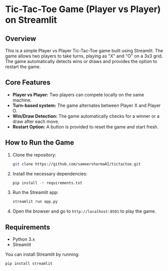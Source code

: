 # Tic-Tac-Toe Game (Player vs Player) on Streamlit

## Overview
This is a simple Player vs Player Tic-Tac-Toe game built using Streamlit. The game allows two players to take turns, playing as "X" and "O" on a 3x3 grid. The game automatically detects wins or draws and provides the option to restart the game.

## Core Features
- **Player vs Player:** Two players can compete locally on the same machine.
- **Turn-based system:** The game alternates between Player X and Player O.
- **Win/Draw Detection:** The game automatically checks for a winner or a draw after each move.
- **Restart Option:** A button is provided to reset the game and start fresh.

## How to Run the Game
1. Clone the repository:
    ```bash
    git clone https://github.com/sameersharmaAI/tictactoe.git
    ```
2. Install the necessary dependencies:
    ```bash
    pip install -r requirements.txt
    ```
3. Run the Streamlit app:
    ```bash
    streamlit run app.py
    ```

4. Open the browser and go to `http://localhost:8501` to play the game.

## Requirements
- Python 3.x
- Streamlit

You can install Streamlit by running:
```bash
pip install streamlit
